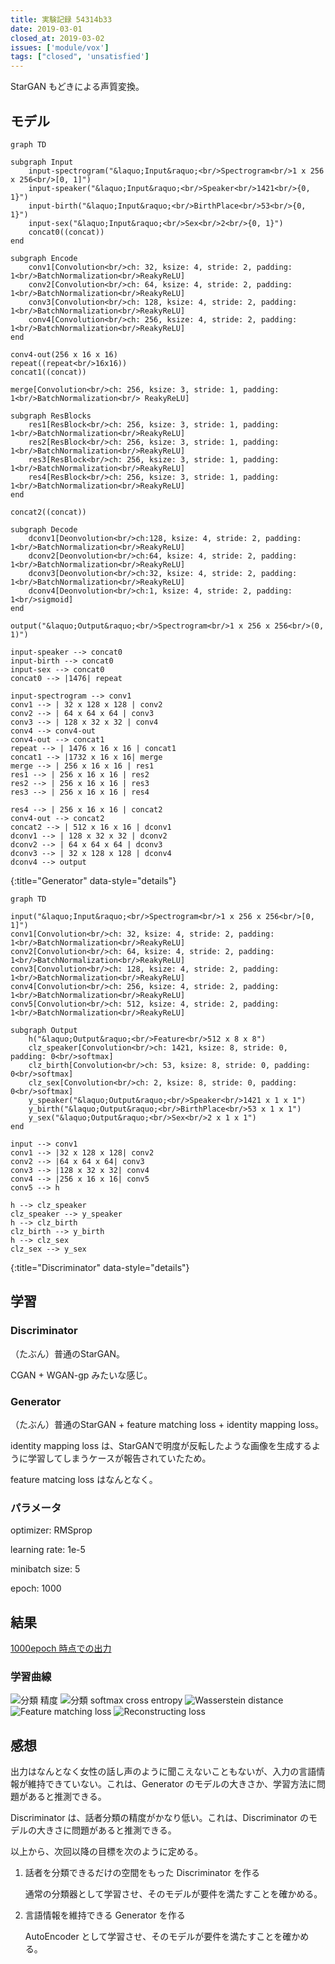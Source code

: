 ```yaml
---
title: 実験記録 54314b33
date: 2019-03-01
closed_at: 2019-03-02
issues: ['module/vox']
tags: ["closed", 'unsatisfied']
---
```


StarGAN もどきによる声質変換。

## モデル ##

```mermaid
graph TD

subgraph Input
    input-spectrogram("&laquo;Input&raquo;<br/>Spectrogram<br/>1 x 256 x 256<br/>[0, 1]")
    input-speaker("&laquo;Input&raquo;<br/>Speaker<br/>1421<br/>{0, 1}")
    input-birth("&laquo;Input&raquo;<br/>BirthPlace<br/>53<br/>{0, 1}")
    input-sex("&laquo;Input&raquo;<br/>Sex<br/>2<br/>{0, 1}")
    concat0((concat))
end

subgraph Encode
    conv1[Convolution<br/>ch: 32, ksize: 4, stride: 2, padding: 1<br/>BatchNormalization<br/>ReakyReLU]
    conv2[Convolution<br/>ch: 64, ksize: 4, stride: 2, padding: 1<br/>BatchNormalization<br/>ReakyReLU]
    conv3[Convolution<br/>ch: 128, ksize: 4, stride: 2, padding: 1<br/>BatchNormalization<br/>ReakyReLU]
    conv4[Convolution<br/>ch: 256, ksize: 4, stride: 2, padding: 1<br/>BatchNormalization<br/>ReakyReLU]
end

conv4-out(256 x 16 x 16)
repeat((repeat<br/>16x16))
concat1((concat))

merge[Convolution<br/>ch: 256, ksize: 3, stride: 1, padding: 1<br/>BatchNormalization<br/> ReakyReLU]

subgraph ResBlocks
    res1[ResBlock<br/>ch: 256, ksize: 3, stride: 1, padding: 1<br/>BatchNormalization<br/>ReakyReLU]
    res2[ResBlock<br/>ch: 256, ksize: 3, stride: 1, padding: 1<br/>BatchNormalization<br/>ReakyReLU]
    res3[ResBlock<br/>ch: 256, ksize: 3, stride: 1, padding: 1<br/>BatchNormalization<br/>ReakyReLU]
    res4[ResBlock<br/>ch: 256, ksize: 3, stride: 1, padding: 1<br/>BatchNormalization<br/>ReakyReLU]
end

concat2((concat))

subgraph Decode
    dconv1[Deonvolution<br/>ch:128, ksize: 4, stride: 2, padding: 1<br/>BatchNormalization<br/>ReakyReLU]
    dconv2[Deonvolution<br/>ch:64, ksize: 4, stride: 2, padding: 1<br/>BatchNormalization<br/>ReakyReLU]
    dconv3[Deonvolution<br/>ch:32, ksize: 4, stride: 2, padding: 1<br/>BatchNormalization<br/>ReakyReLU]
    dconv4[Deonvolution<br/>ch:1, ksize: 4, stride: 2, padding: 1<br/>sigmoid]
end

output("&laquo;Output&raquo;<br/>Spectrogram<br/>1 x 256 x 256<br/>(0, 1)")

input-speaker --> concat0
input-birth --> concat0
input-sex --> concat0
concat0 --> |1476| repeat

input-spectrogram --> conv1
conv1 --> | 32 x 128 x 128 | conv2
conv2 --> | 64 x 64 x 64 | conv3
conv3 --> | 128 x 32 x 32 | conv4
conv4 --> conv4-out
conv4-out --> concat1
repeat --> | 1476 x 16 x 16 | concat1
concat1 --> |1732 x 16 x 16| merge
merge --> | 256 x 16 x 16 | res1
res1 --> | 256 x 16 x 16 | res2
res2 --> | 256 x 16 x 16 | res3
res3 --> | 256 x 16 x 16 | res4

res4 --> | 256 x 16 x 16 | concat2
conv4-out --> concat2
concat2 --> | 512 x 16 x 16 | dconv1
dconv1 --> | 128 x 32 x 32 | dconv2
dconv2 --> | 64 x 64 x 64 | dconv3
dconv3 --> | 32 x 128 x 128 | dconv4
dconv4 --> output
```
{:title="Generator" data-style="details"}

```mermaid
graph TD

input("&laquo;Input&raquo;<br/>Spectrogram<br/>1 x 256 x 256<br/>[0, 1]")
conv1[Convolution<br/>ch: 32, ksize: 4, stride: 2, padding: 1<br/>BatchNormalization<br/>ReakyReLU]
conv2[Convolution<br/>ch: 64, ksize: 4, stride: 2, padding: 1<br/>BatchNormalization<br/>ReakyReLU]
conv3[Convolution<br/>ch: 128, ksize: 4, stride: 2, padding: 1<br/>BatchNormalization<br/>ReakyReLU]
conv4[Convolution<br/>ch: 256, ksize: 4, stride: 2, padding: 1<br/>BatchNormalization<br/>ReakyReLU]
conv5[Convolution<br/>ch: 512, ksize: 4, stride: 2, padding: 1<br/>BatchNormalization<br/>ReakyReLU]

subgraph Output
    h("&laquo;Output&raquo;<br/>Feature<br/>512 x 8 x 8")
    clz_speaker[Convolution<br/>ch: 1421, ksize: 8, stride: 0, padding: 0<br/>softmax]
    clz_birth[Convolution<br/>ch: 53, ksize: 8, stride: 0, padding: 0<br/>softmax]
    clz_sex[Convolution<br/>ch: 2, ksize: 8, stride: 0, padding: 0<br/>softmax]
    y_speaker("&laquo;Output&raquo;<br/>Speaker<br/>1421 x 1 x 1")
    y_birth("&laquo;Output&raquo;<br/>BirthPlace<br/>53 x 1 x 1")
    y_sex("&laquo;Output&raquo;<br/>Sex<br/>2 x 1 x 1")
end

input --> conv1
conv1 --> |32 x 128 x 128| conv2
conv2 --> |64 x 64 x 64| conv3
conv3 --> |128 x 32 x 32| conv4
conv4 --> |256 x 16 x 16| conv5
conv5 --> h

h --> clz_speaker
clz_speaker --> y_speaker
h --> clz_birth
clz_birth --> y_birth
h --> clz_sex
clz_sex --> y_sex
```
{:title="Discriminator" data-style="details"}

## 学習 ##

### Discriminator ###

（たぶん）普通のStarGAN。

CGAN + WGAN-gp みたいな感じ。

### Generator ###

（たぶん）普通のStarGAN + feature matching loss + identity mapping loss。

identity mapping loss は、StarGANで明度が反転したような画像を生成するように学習してしまうケースが報告されていたため。

feature matcing loss はなんとなく。

### パラメータ ###

optimizer: RMSprop

learning rate: 1e-5

minibatch size: 5

epoch: 1000

## 結果 ##

[1000epoch 時点での出力](https://drive.google.com/open?id=1B2PIzrxNX0E_ikUOWawAvHBUuktqyOXV)

### 学習曲線 ###

<img src="{% include gdrive id='1dKPiePP4s0Sjwca6vJnAL2NlsPZVdu2O' %}" title="分類 精度" />
<img src="{% include gdrive id='1XK2hcMKiUkZQmAuZVq1oBn79vlarbHro' %}" title="分類 softmax cross entropy" />
<img src="{% include gdrive id='1Khi-icVTrFJFssYqbR7iPK9zN7xl5Fem' %}" title="Wasserstein distance" />
<img src="{% include gdrive id='1cD96Ul7BkLUGVkLkRRy5dziww_8iGZt5' %}" title="Feature matching loss" />
<img src="{% include gdrive id='19SfdUQMyy_wHJzTClQhSnI7ebwVUeznK' %}" title="Reconstructing loss" />

## 感想 ##

出力はなんとなく女性の話し声のように聞こえないこともないが、入力の言語情報が維持できていない。これは、Generator のモデルの大きさか、学習方法に問題があると推測できる。

Discriminator は、話者分類の精度がかなり低い。これは、Discriminator のモデルの大きさに問題があると推測できる。

以上から、次回以降の目標を次のように定める。

1.  話者を分類できるだけの空間をもった Discriminator を作る

    通常の分類器として学習させ、そのモデルが要件を満たすことを確かめる。

2.  言語情報を維持できる Generator を作る

    AutoEncoder として学習させ、そのモデルが要件を満たすことを確かめる。